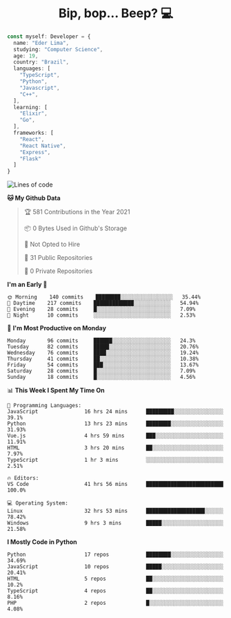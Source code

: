 <h1 align="center">Bip, bop... Beep? 💻</h1>

```Typescript
const myself: Developer = {
  name: "Eder Lima",
  studying: "Computer Science",
  age: 19,
  country: "Brazil",
  languages: [
    "TypeScript",
    "Python",
    "Javascript",
    "C++",
  ],
  learning: [
    "Elixir",
    "Go",
  ],
  frameworks: [
    "React",
    "React Native",
    "Express",
    "Flask"
  ]
}

```

<!--START_SECTION:waka-->
![Lines of code](https://img.shields.io/badge/From%20Hello%20World%20I%27ve%20Written-90988%20lines%20of%20code-blue)

**🐱 My Github Data** 

> 🏆 581 Contributions in the Year 2021
 > 
> 📦 0 Bytes Used in Github's Storage 
 > 
> 🚫 Not Opted to Hire
 > 
> 📜 31 Public Repositories 
 > 
> 🔑 0 Private Repositories  
 > 
**I'm an Early 🐤** 

```text
🌞 Morning    140 commits    ████████░░░░░░░░░░░░░░░░░   35.44% 
🌆 Daytime    217 commits    █████████████░░░░░░░░░░░░   54.94% 
🌃 Evening    28 commits     █░░░░░░░░░░░░░░░░░░░░░░░░   7.09% 
🌙 Night      10 commits     ░░░░░░░░░░░░░░░░░░░░░░░░░   2.53%

```
📅 **I'm Most Productive on Monday** 

```text
Monday       96 commits     ██████░░░░░░░░░░░░░░░░░░░   24.3% 
Tuesday      82 commits     █████░░░░░░░░░░░░░░░░░░░░   20.76% 
Wednesday    76 commits     ████░░░░░░░░░░░░░░░░░░░░░   19.24% 
Thursday     41 commits     ██░░░░░░░░░░░░░░░░░░░░░░░   10.38% 
Friday       54 commits     ███░░░░░░░░░░░░░░░░░░░░░░   13.67% 
Saturday     28 commits     █░░░░░░░░░░░░░░░░░░░░░░░░   7.09% 
Sunday       18 commits     █░░░░░░░░░░░░░░░░░░░░░░░░   4.56%

```


📊 **This Week I Spent My Time On** 

```text
💬 Programming Languages: 
JavaScript               16 hrs 24 mins      █████████░░░░░░░░░░░░░░░░   39.1% 
Python                   13 hrs 23 mins      ████████░░░░░░░░░░░░░░░░░   31.93% 
Vue.js                   4 hrs 59 mins       ███░░░░░░░░░░░░░░░░░░░░░░   11.91% 
HTML                     3 hrs 20 mins       ██░░░░░░░░░░░░░░░░░░░░░░░   7.97% 
TypeScript               1 hr 3 mins         ░░░░░░░░░░░░░░░░░░░░░░░░░   2.51%

🔥 Editors: 
VS Code                  41 hrs 56 mins      █████████████████████████   100.0%

💻 Operating System: 
Linux                    32 hrs 53 mins      ███████████████████░░░░░░   78.42% 
Windows                  9 hrs 3 mins        █████░░░░░░░░░░░░░░░░░░░░   21.58%

```

**I Mostly Code in Python** 

```text
Python                   17 repos            ████████░░░░░░░░░░░░░░░░░   34.69% 
JavaScript               10 repos            █████░░░░░░░░░░░░░░░░░░░░   20.41% 
HTML                     5 repos             ██░░░░░░░░░░░░░░░░░░░░░░░   10.2% 
TypeScript               4 repos             ██░░░░░░░░░░░░░░░░░░░░░░░   8.16% 
PHP                      2 repos             █░░░░░░░░░░░░░░░░░░░░░░░░   4.08%

```



<!--END_SECTION:waka-->
